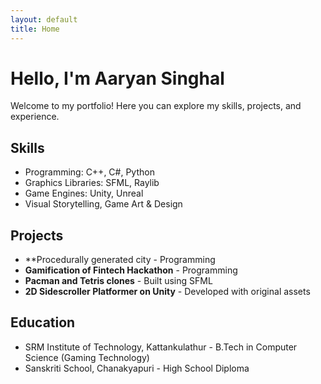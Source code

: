 ```yaml
---
layout: default
title: Home
---
```


# Hello, I'm Aaryan Singhal
Welcome to my portfolio! Here you can explore my skills, projects, and experience.

## Skills
- Programming: C++, C#, Python
- Graphics Libraries: SFML, Raylib
- Game Engines: Unity, Unreal
- Visual Storytelling, Game Art & Design

## Projects
- **Procedurally generated city - Programming
- **Gamification of Fintech Hackathon** - Programming
- **Pacman and Tetris clones** - Built using SFML
- **2D Sidescroller Platformer on Unity** - Developed with original assets

## Education
- SRM Institute of Technology, Kattankulathur - B.Tech in Computer Science (Gaming Technology)
- Sanskriti School, Chanakyapuri - High School Diploma
